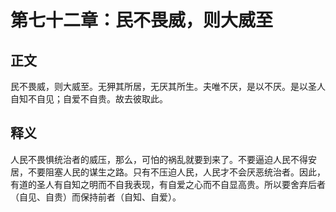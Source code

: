 # 第七十二章：民不畏威，则大威至

## 正文
民不畏威，则大威至。无狎其所居，无厌其所生。夫唯不厌，是以不厌。是以圣人自知不自见；自爱不自贵。故去彼取此。

## 释义
人民不畏惧统治者的威压，那么，可怕的祸乱就要到来了。不要逼迫人民不得安居，不要阻塞人民的谋生之路。只有不压迫人民，人民才不会厌恶统治者。因此，有道的圣人有自知之明而不自我表现，有自爱之心而不自显高贵。所以要舍弃后者（自见、自贵）而保持前者（自知、自爱）。